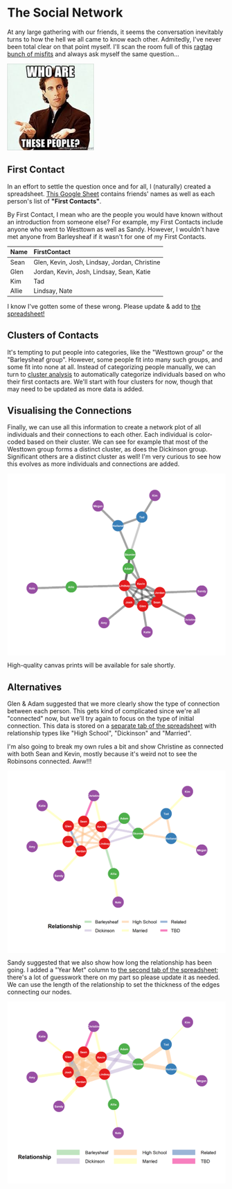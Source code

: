 The Social Network
================

At any large gathering with our friends, it seems the conversation inevitably turns to how the hell we all came to know each other. Admitedly, I've never been total clear on that point myself. I'll scan the room full of this [ragtag bunch of misfits](https://tvtropes.org/pmwiki/pmwiki.php/Main/RagtagBunchOfMisfits) and always ask myself the same question...

<img src="seinfeld.jpg" alt="no caption" width="200" />

First Contact
-------------

In an effort to settle the question once and for all, I (naturally) created a spreadsheet. [This Google Sheet](https://docs.google.com/spreadsheets/d/1YsUYg0vrxi9oyW-0IcuE8XfAKGZb6MR7VlpmdChGI0A) contains friends' names as well as each person's list of **"First Contacts"**.

By First Contact, I mean who are the people you would have known without an introduction from someone else? For example, my First Contacts include anyone who went to Westtown as well as Sandy. However, I wouldn't have met anyone from Barleysheaf if it wasn't for one of my First Contacts.

| Name  | FirstContact                                  |
|:------|:----------------------------------------------|
| Sean  | Glen, Kevin, Josh, Lindsay, Jordan, Christine |
| Glen  | Jordan, Kevin, Josh, Lindsay, Sean, Katie     |
| Kim   | Tad                                           |
| Allie | Lindsay, Nate                                 |

I know I've gotten some of these wrong. Please update & add to [the spreadsheet!](https://docs.google.com/spreadsheets/d/1YsUYg0vrxi9oyW-0IcuE8XfAKGZb6MR7VlpmdChGI0A)

Clusters of Contacts
--------------------

It's tempting to put people into categories, like the "Westtown group" or the "Barleysheaf group". However, some people fit into many such groups, and some fit into none at all. Instead of categorizing people manually, we can turn to [cluster analysis](https://en.wikipedia.org/wiki/Cluster_analysis) to automatically categorize individuals based on who their first contacts are. We'll start with four clusters for now, though that may need to be updated as more data is added.

Visualising the Connections
---------------------------

Finally, we can use all this information to create a network plot of all individuals and their connections to each other. Each individual is color-coded based on their cluster. We can see for example that most of the Westtown group forms a distinct cluster, as does the Dickinson group. Significant others are a distinct cluster as well! I'm very curious to see how this evolves as more individuals and connections are added.

<img src="README_files/figure-markdown_github/social_network-1.png" style="display: block; margin: auto;" />

High-quality canvas prints will be available for sale shortly.

Alternatives
------------

Glen & Adam suggested that we more clearly show the type of connection between each person. This gets kind of complicated since we're all "connected" now, but we'll try again to focus on the type of initial connection. This data is stored on a [separate tab of the spreadsheet](https://docs.google.com/spreadsheets/d/1YsUYg0vrxi9oyW-0IcuE8XfAKGZb6MR7VlpmdChGI0A/edit#gid=1618818909) with relationship types like "High School", "Dickinson" and "Married".

I'm also going to break my own rules a bit and show Christine as connected with both Sean and Kevin, mostly because it's weird not to see the Robinsons connected. Aww!!!

<img src="README_files/figure-markdown_github/alternative-1.png" style="display: block; margin: auto;" />

Sandy suggested that we also show how long the relationship has been going. I added a "Year Met" column to [the second tab of the spreadsheet](https://docs.google.com/spreadsheets/d/1YsUYg0vrxi9oyW-0IcuE8XfAKGZb6MR7VlpmdChGI0A/edit#gid=1618818909); there's a lot of guesswork there on my part so please update it as needed. We can use the length of the relationship to set the thickness of the edges connecting our nodes.

<img src="README_files/figure-markdown_github/alternative2-1.png" style="display: block; margin: auto;" />
